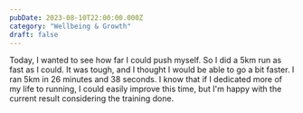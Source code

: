 ```yaml
---
pubDate: 2023-08-10T22:00:00.000Z
category: "Wellbeing & Growth"
draft: false
---
```


Today, I wanted to see how far I could push myself. So I did a 5km run as fast as I could. It was tough, and I thought I would be able to go a bit faster. I ran 5km in 26 minutes and 38 seconds. I know that if I dedicated more of my life to running, I could easily improve this time, but I'm happy with the current result considering the training done.
